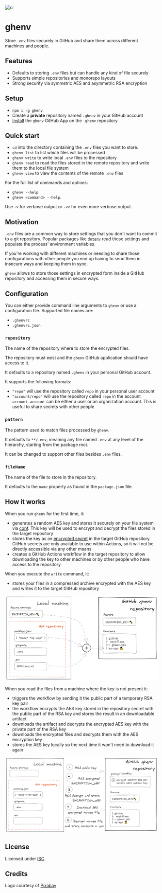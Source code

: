 ![ci](https://github.com/simoneb/ghenv/workflows/ci/badge.svg)

# ghenv

Store `.env` files securely in GitHub and share them across different machines and people.

<!-- toc -->

<!-- tocstop -->

## Features

- Defaults to storing `.env` files but can handle any kind of file securely
- Supports simple repositories and monorepo layouts
- Strong security via symmetric AES and asymmetric RSA encryption

## Setup

- `npm i -g ghenv`
- Create a **private** repository named `.ghenv` in your GitHub account
- [Install](https://github.com/apps/ghenv) the `ghenv` GitHub App on the `.ghenv` repository

## Quick start

- `cd` into the directory containing the `.env` files you want to store.
- `ghenv list` to list which files will be processed
- `ghenv write` to write local `.env` files to the repository
- `ghenv read` to read the files stored in the remote repository and write them to the local file system
- `ghenv view` to view the contents of the remote `.env` files

For the full list of commands and options:

- `ghenv --help`
- `ghenv <command> --help`.

Use `-v` for verbose output or `-vv` for even more verbose output.

## Motivation

`.env` files are a common way to store settings that you don't want to commit to a git repository. Popular packages like [`dotenv`](https://www.npmjs.com/package/dotenv) read those settings and populate the process' environment variables.

If you're working with different machines or needing to share those configurations with other people you end up having to send them in insecure ways and keeping them in sync.

`ghenv` allows to store those settings in encrypted form inside a GitHub repository and accessing them in secure ways.

## Configuration

You can either provide command line arguments to `ghenv` or use a configuration file. Supported file names are:

- `.ghenvrc`
- `.ghenvrc.json`

### `repository`

The name of the repository where to store the encrypted files.

The repository must exist and the `ghenv` GitHub application should have access to it.

It defaults to a repository named `.ghenv` in your personal GitHub account.

It supports the following formats:

- `"repo"` will use the repository called `repo` in your personal user account
- `"account/repo"` will use the repository called `repo` in the account `account`. `account` can be either a user or an organization account. This is useful to share secrets with other people

### `pattern`

The pattern used to match files processed by `ghenv`.

It defaults to `**/.env`, meaning any file named `.env` at any level of the hierarchy, starting from the package root.

It can be changed to support other files besides `.env` files.

### `fileName`

The name of the file to store in the repository.

It defaults to the `name` property as found in the `package.json` file.

## How it works

When you run `ghenv` for the first time, it:

- generates a random AES key and stores it securely on your file system via [conf](https://www.npmjs.com/package/conf). This key will be used to encrypt and decrypt the files stored in the target repository
- stores the key as an [encrypted secret](https://docs.github.com/en/free-pro-team@latest/actions/reference/encrypted-secrets) in the target GitHub repository. GitHub secrets are only available to use within Actions, so it will not be directly accessible via any other means
- creates a GitHub Actions workflow in the target repository to allow downloading the key to other machines or by other people who have access to the repository

When you execute the `write` command, it:

- stores your files in a compressed archive encrypted with the AES key and writes it to the target GitHub repository

<img src="./docs/ghenv-write.png">

When you read the files from a machine where the key is not present it:

- triggers the workflow by sending it the public part of a temporary RSA key pair
- the workflow encrypts the AES key stored in the repository secret with the public part of the RSA key and stores the result in an downloadable artifact
- downloads the artifact and decrypts the encrypted AES key with the private part of the RSA key
- downloads the encrypted files and decrypts them with the AES encryption key
- stores the AES key locally so the next time it won't need to download it again

<img src="./docs/ghenv-read.png">

## License

Licensed under [ISC](LICENSE).

## Credits

Logo courtesy of [Pixabay](https://pixabay.com/images/id-153150/)
